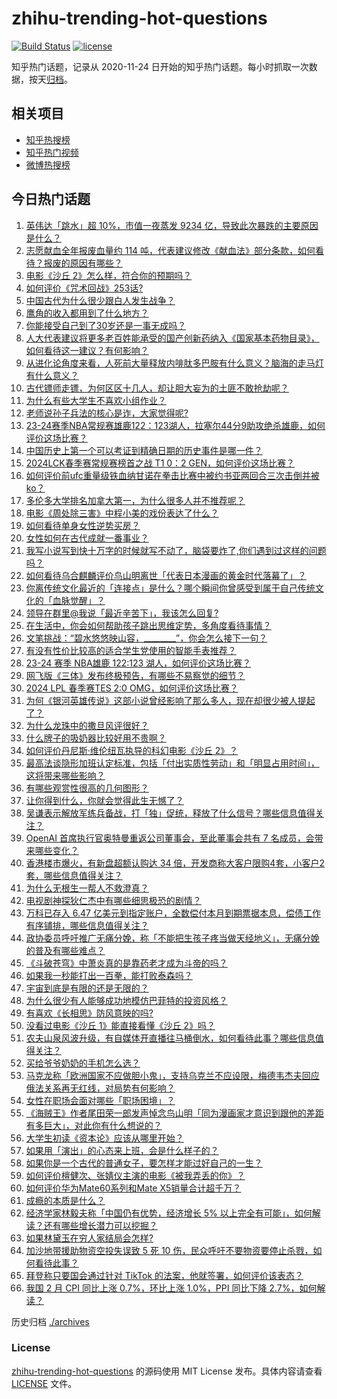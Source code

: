 # zhihu-trending-hot-questions

[![Build Status](https://github.com/justjavac/zhihu-trending-hot-questions/workflows/ci/badge.svg?branch=master)](https://github.com/justjavac/zhihu-trending-hot-questions/actions)
[![license](https://img.shields.io/github/license/justjavac/zhihu-trending-hot-questions)](https://github.com/justjavac/zhihu-trending-hot-questions/blob/master/LICENSE)

知乎热门话题，记录从 2020-11-24
日开始的知乎热门话题。每小时抓取一次数据，按天[归档](./archives)。

## 相关项目

- [知乎热搜榜](https://github.com/justjavac/zhihu-trending-top-search)
- [知乎热门视频](https://github.com/justjavac/zhihu-trending-hot-video)
- [微博热搜榜](https://github.com/justjavac/weibo-trending-hot-search)

## 今日热门话题

<!-- BEGIN -->
<!-- 最后更新时间 Sun Mar 10 2024 10:17:14 GMT+0800 (China Standard Time) -->

1. [英伟达「跳水」超 10%，市值一夜蒸发 9234 亿，导致此次暴跌的主要原因是什么？](https://www.zhihu.com/question/647709306)
1. [志愿献血全年报废血量约 114 吨，代表建议修改《献血法》部分条款，如何看待？报废的原因有哪些？](https://www.zhihu.com/question/647148461)
1. [电影《沙丘 2》怎么样，符合你的预期吗？](https://www.zhihu.com/question/647447394)
1. [如何评价《咒术回战》253话?](https://www.zhihu.com/question/647438487)
1. [中国古代为什么很少跟白人发生战争？](https://www.zhihu.com/question/593162318)
1. [鹰角的收入都用到了什么地方？](https://www.zhihu.com/question/476945629)
1. [你能接受自己到了30岁还是一事无成吗？](https://www.zhihu.com/question/642415411)
1. [人大代表建议将更多老百姓能承受的国产创新药纳入《国家基本药物目录》，如何看待这一建议？有何影响？](https://www.zhihu.com/question/647555859)
1. [从进化论角度来看，人死前大量释放内啡肽多巴胺有什么意义？脑海的走马灯有什么意义？](https://www.zhihu.com/question/639567256)
1. [古代镖师走镖，为何区区十几人，却让胆大妄为的土匪不敢抢劫呢？](https://www.zhihu.com/question/624944310)
1. [为什么有些大学生不喜欢小组作业？](https://www.zhihu.com/question/642457628)
1. [老师说孙子兵法的核心是诈，大家觉得呢?](https://www.zhihu.com/question/541378635)
1. [23-24赛季NBA常规赛雄鹿122：123湖人，拉塞尔44分9助攻绝杀雄鹿，如何评价这场比赛？](https://www.zhihu.com/question/647734894)
1. [中国历史上第一个可以考证到精确日期的历史事件是哪一件？](https://www.zhihu.com/question/644408539)
1. [2024LCK春季赛常规赛榜首之战 T1 0：2 GEN，如何评价这场比赛？](https://www.zhihu.com/question/647745065)
1. [如何评价前ufc重量级铁血纳甘诺在拳击比赛中被约书亚两回合三次击倒并被ko？](https://www.zhihu.com/question/647698777)
1. [多伦多大学排名加拿大第一，为什么很多人并不推荐呢？](https://www.zhihu.com/question/314764524)
1. [电影《周处除三害》中程小美的戏份表达了什么？](https://www.zhihu.com/question/647215787)
1. [如何看待单身女性逆势买房？](https://www.zhihu.com/question/647552158)
1. [女性如何在古代成就一番事业？](https://www.zhihu.com/question/641348364)
1. [我写小说写到快十万字的时候就写不动了，脑袋要炸了,你们遇到过这样的问题吗？](https://www.zhihu.com/question/638853268)
1. [如何看待乌合麒麟评价鸟山明离世「代表日本漫画的黄金时代落幕了」？](https://www.zhihu.com/question/647599785)
1. [你离传统文化最近的「连接点」是什么？哪个瞬间你曾感受到属于自己传统文化的「血脉觉醒」？](https://www.zhihu.com/question/646640213)
1. [领导在群里@我说「最近辛苦下」，我该怎么回复?](https://www.zhihu.com/question/646303584)
1. [在生活中，你会如何帮助孩子跳出思维定势，多角度看待事情？](https://www.zhihu.com/question/643197977)
1. [文笔挑战：“碧水悠悠映山容，________”，你会怎么接下一句？](https://www.zhihu.com/question/647693454)
1. [有没有性价比较高的适合学生党使用的智能手表推荐？](https://www.zhihu.com/question/645096593)
1. [23-24 赛季 NBA雄鹿 122:123 湖人，如何评价这场比赛？](https://www.zhihu.com/question/647708369)
1. [网飞版《三体》发布终极预告，有哪些不易察觉的细节？](https://www.zhihu.com/question/647554680)
1. [2024 LPL 春季赛TES 2:0 OMG，如何评价这场比赛？](https://www.zhihu.com/question/647622866)
1. [为何《银河英雄传说》这部小说曾经影响了那么多人，现在却很少被人提起了？](https://www.zhihu.com/question/21552327)
1. [为什么龙珠中的撒旦风评很好？](https://www.zhihu.com/question/640430354)
1. [什么牌子的吸奶器比较好用不贵啊？](https://www.zhihu.com/question/432029405)
1. [如何评价丹尼斯·维伦纽瓦执导的科幻电影《沙丘 2》？](https://www.zhihu.com/question/647202668)
1. [最高法谈隐形加班认定标准，包括「付出实质性劳动」和「明显占用时间」，这将带来哪些影响？](https://www.zhihu.com/question/647546272)
1. [有哪些观赏性很高的几何图形？](https://www.zhihu.com/question/61696960)
1. [让你得到什么，你就会觉得此生无憾了？](https://www.zhihu.com/question/646825151)
1. [吴谦表示解放军练兵备战，打「独」促统，释放了什么信号？哪些信息值得关注？](https://www.zhihu.com/question/647778769)
1. [OpenAI 首席执行官奥特曼重返公司董事会，至此董事会共有 7 名成员，会带来哪些变化？](https://www.zhihu.com/question/647689403)
1. [香港楼市爆火，有新盘超额认购达 34 倍，开发商称大客户限购4套，小客户2套，哪些信息值得关注？](https://www.zhihu.com/question/647539558)
1. [为什么无根生一帮人不救澄真？](https://www.zhihu.com/question/647595466)
1. [电视剧神探狄仁杰中有哪些细思极恐的剧情？](https://www.zhihu.com/question/380553954)
1. [万科已存入 6.47 亿美元到指定账户，全数偿付本月到期票据本息，偿债工作有序铺排，哪些信息值得关注？](https://www.zhihu.com/question/647645074)
1. [政协委员呼吁推广无痛分娩，称「不能把生孩子疼当做天经地义」，无痛分娩的普及有哪些难点？](https://www.zhihu.com/question/647599573)
1. [《斗破苍穹》中萧炎真的是靠药老才成为斗帝的吗？](https://www.zhihu.com/question/325197543)
1. [如果我一秒能打出一百拳，能打败泰森吗？](https://www.zhihu.com/question/590326585)
1. [宇宙到底是有限的还是无限的？](https://www.zhihu.com/question/348179363)
1. [为什么很少有人能够成功地模仿巴菲特的投资风格？](https://www.zhihu.com/question/639777493)
1. [有喜欢《长相思》防风意映的吗?](https://www.zhihu.com/question/618028812)
1. [没看过电影《沙丘 1》能直接看懂《沙丘 2》吗？](https://www.zhihu.com/question/647164327)
1. [农夫山泉风波升级，有自媒体开直播往马桶倒水，如何看待此事？哪些信息值得关注？](https://www.zhihu.com/question/647724637)
1. [买给爷爷奶奶的手机怎么选？](https://www.zhihu.com/question/643887011)
1. [马克龙称「欧洲国家不应做胆小鬼」，支持乌克兰不应设限，梅德韦杰夫回应俄法关系再无红线，对局势有何影响？](https://www.zhihu.com/question/647703171)
1. [女性在职场会面对哪些「职场困境」？](https://www.zhihu.com/question/647549067)
1. [《海贼王》作者尾田荣一郎发声悼念鸟山明「同为漫画家才意识到跟他的差距有多巨大」，对此你有什么想说的？](https://www.zhihu.com/question/647556529)
1. [大学生初读《资本论》应该从哪里开始？](https://www.zhihu.com/question/647443055)
1. [如果用「演出」的心态来上班，会是什么样子的？](https://www.zhihu.com/question/646802850)
1. [如果你是一个古代的普通女子，要怎样才能过好自己的一生？](https://www.zhihu.com/question/632381657)
1. [如何评价檀健次、张婧仪主演的电影《被我弄丢的你》？](https://www.zhihu.com/question/647470370)
1. [如何评价华为Mate60系列和Mate X5销量合计超千万？](https://www.zhihu.com/question/647685497)
1. [成瘾的本质是什么？](https://www.zhihu.com/question/559996334)
1. [经济学家林毅夫称「中国仍有优势，经济增长 5% 以上完全有可能」，如何解读？还有哪些增长潜力可以挖掘？](https://www.zhihu.com/question/647553790)
1. [如果林黛玉在穷人家结局会怎样?](https://www.zhihu.com/question/411056500)
1. [加沙地带援助物资空投失误致 5 死 10 伤，民众呼吁不要物资要停止杀戮，如何看待此事？](https://www.zhihu.com/question/647743102)
1. [拜登称只要国会通过针对 TikTok 的法案，他就签署，如何评价该表态？](https://www.zhihu.com/question/647727868)
1. [我国 2 月 CPI 同比上涨 0.7%，环比上涨 1.0%，PPI 同比下降 2.7%，如何解读？](https://www.zhihu.com/question/647705208)

<!-- END -->

历史归档 [./archives](./archives)

### License

[zhihu-trending-hot-questions](https://github.com/justjavac/zhihu-trending-hot-questions)
的源码使用 MIT License 发布。具体内容请查看 [LICENSE](./LICENSE) 文件。

